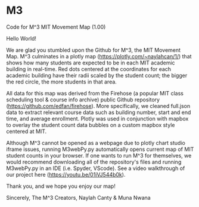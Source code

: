 # M3
Code for M^3 MIT Movement Map (1.00)

Hello World!

We are glad you stumbled upon the Github for M^3, the MIT Movement Map. M^3 culminates in a plotly map (https://plotly.com/~naylahcan/1/) that shows how many students are expected to be in each MIT academic building in real-time. Red dots centered at the coordinates for each academic building have their radii scaled by the student count; the bigger the red circle, the more students in that area.

All data for this map was derived from the Firehose (a popular MIT class scheduling tool & course info archive) public Github repository (https://github.com/edfan/firehose). More specifically, we cleaned full.json data to extract relevant course data such as building number, start and end time, and average enrollment. Plotly was used in conjunction with mapbox to overlay the student count data bubbles on a custom mapbox style centered at MIT. 

Although M^3 cannot be opened as a webpage due to plotly chart studio iframe issues, running M3webPy.py automatically opens current map of MIT student counts in your browser. If one wants to run M^3 for themselves, we would recommend downloading all of the repository's files and running M3webPy.py in an IDE (i.e. Spyder, VScode). See a video walkthrough of our project here (https://youtu.be/01iVJ544b0k).

Thank you, and we hope you enjoy our map!

Sincerely, 
The M^3 Creators, Naylah Canty & Muna Nwana
